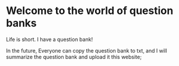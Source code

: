 # Welcome to the world of question banks

Life is short. I have a question bank!

In the future, Everyone can copy the question bank to txt, and I will summarize the question bank and upload it this website;

